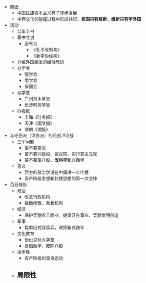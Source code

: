 - 原因
	- 中国民族资本主义有了逐步发展
	- 中西文化的碰撞过程中形成共识，**救国只有维新，维新只有学外国**
- 活动
	- 公车上书
	- 著书立说
		- 康有为
			- 《孔子改制考》
			- 《新学伪经考》
	- 介绍外国编发的经验教训
	- 办学会
		- 强学会
		- 南学会
		- 保国会
	- 设学堂
		- 广州万木草堂
		- 长沙时务学堂
	- 办报纸
		- 上海《时务报》
		- 天津《国文报》
		- 湖南《湘报》
- 与守旧派（洋务派）的论战 #论战
	- 三个问题
		- 要不要变法
		- 要不要兴民权、设议院，实行君主立宪
		- 要不要废八股，**改科举**和兴西学
	- 意义
		- 西方的政治学说在中国进一步传播
		- 资产阶级思想和封建思想的第一次交锋
- 百日维新
	- 政治
		- 改革行政机构
		- 裁撤闲散、重叠机构
	- 经济
		- 保护奖励农工商业，提倡开办事业、奖励发明创造
	- 军事
		- 裁剪旧式绿营兵，改练新式陆军
	- 文化教育
		- 创设京师大学堂
		- 提倡西学，废除八股
	- 进步性
		- 资产阶级的改良运动
	- 局限性
		-